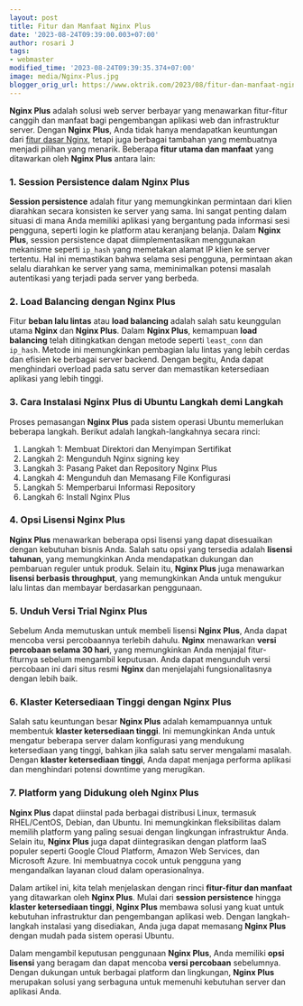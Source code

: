 ```yaml
---
layout: post
title: Fitur dan Manfaat Nginx Plus
date: '2023-08-24T09:39:00.003+07:00'
author: rosari J
tags:
- webmaster
modified_time: '2023-08-24T09:39:35.374+07:00'
image: media/Nginx-Plus.jpg
blogger_orig_url: https://www.oktrik.com/2023/08/fitur-dan-manfaat-nginx-plus.html
---
```


**Nginx Plus** adalah solusi web server berbayar yang menawarkan fitur-fitur canggih dan manfaat bagi pengembangan aplikasi web dan infrastruktur server. Dengan **Nginx Plus**, Anda tidak hanya mendapatkan keuntungan dari [fitur dasar Nginx](https://www.oktrik.com/2023/08/perbedaan-mendasar-antar-apache-dan.html), tetapi juga berbagai tambahan yang membuatnya menjadi pilihan yang menarik. Beberapa **fitur utama dan manfaat** yang ditawarkan oleh **Nginx Plus** antara lain:

### 1. **Session Persistence dalam Nginx Plus**
**Session persistence** adalah fitur yang memungkinkan permintaan dari klien diarahkan secara konsisten ke server yang sama. Ini sangat penting dalam situasi di mana Anda memiliki aplikasi yang bergantung pada informasi sesi pengguna, seperti login ke platform atau keranjang belanja. Dalam **Nginx Plus**, session persistence dapat diimplementasikan menggunakan mekanisme seperti `ip_hash` yang memetakan alamat IP klien ke server tertentu. Hal ini memastikan bahwa selama sesi pengguna, permintaan akan selalu diarahkan ke server yang sama, meminimalkan potensi masalah autentikasi yang terjadi pada server yang berbeda.

### 2. **Load Balancing dengan Nginx Plus**
Fitur **beban lalu lintas** atau **load balancing** adalah salah satu keunggulan utama **Nginx** dan **Nginx Plus**. Dalam **Nginx Plus**, kemampuan **load balancing** telah ditingkatkan dengan metode seperti `least_conn` dan `ip_hash`. Metode ini memungkinkan pembagian lalu lintas yang lebih cerdas dan efisien ke berbagai server backend. Dengan begitu, Anda dapat menghindari overload pada satu server dan memastikan ketersediaan aplikasi yang lebih tinggi.

### 3. **Cara Instalasi Nginx Plus di Ubuntu Langkah demi Langkah**
Proses pemasangan **Nginx Plus** pada sistem operasi Ubuntu memerlukan beberapa langkah. Berikut adalah langkah-langkahnya secara rinci:
1. Langkah 1: Membuat Direktori dan Menyimpan Sertifikat
2. Langkah 2: Mengunduh Nginx signing key
3. Langkah 3: Pasang Paket dan Repository Nginx Plus
4. Langkah 4: Mengunduh dan Memasang File Konfigurasi
5. Langkah 5: Memperbarui Informasi Repository
6. Langkah 6: Install Nginx Plus

### 4. **Opsi Lisensi Nginx Plus**
**Nginx Plus** menawarkan beberapa opsi lisensi yang dapat disesuaikan dengan kebutuhan bisnis Anda. Salah satu opsi yang tersedia adalah **lisensi tahunan**, yang memungkinkan Anda mendapatkan dukungan dan pembaruan reguler untuk produk. Selain itu, **Nginx Plus** juga menawarkan **lisensi berbasis throughput**, yang memungkinkan Anda untuk mengukur lalu lintas dan membayar berdasarkan penggunaan.

### 5. **Unduh Versi Trial Nginx Plus**
Sebelum Anda memutuskan untuk membeli lisensi **Nginx Plus**, Anda dapat mencoba versi percobaannya terlebih dahulu. **Nginx** menawarkan **versi percobaan selama 30 hari**, yang memungkinkan Anda menjajal fitur-fiturnya sebelum mengambil keputusan. Anda dapat mengunduh versi percobaan ini dari situs resmi **Nginx** dan menjelajahi fungsionalitasnya dengan lebih baik.

### 6. **Klaster Ketersediaan Tinggi dengan Nginx Plus**
Salah satu keuntungan besar **Nginx Plus** adalah kemampuannya untuk membentuk **klaster ketersediaan tinggi**. Ini memungkinkan Anda untuk mengatur beberapa server dalam konfigurasi yang mendukung ketersediaan yang tinggi, bahkan jika salah satu server mengalami masalah. Dengan **klaster ketersediaan tinggi**, Anda dapat menjaga performa aplikasi dan menghindari potensi downtime yang merugikan.

### 7. **Platform yang Didukung oleh Nginx Plus**
**Nginx Plus** dapat diinstal pada berbagai distribusi Linux, termasuk RHEL/CentOS, Debian, dan Ubuntu. Ini memungkinkan fleksibilitas dalam memilih platform yang paling sesuai dengan lingkungan infrastruktur Anda. Selain itu, **Nginx Plus** juga dapat diintegrasikan dengan platform IaaS populer seperti Google Cloud Platform, Amazon Web Services, dan Microsoft Azure. Ini membuatnya cocok untuk pengguna yang mengandalkan layanan cloud dalam operasionalnya.

Dalam artikel ini, kita telah menjelaskan dengan rinci **fitur-fitur dan manfaat** yang ditawarkan oleh **Nginx Plus**. Mulai dari **session persistence** hingga **klaster ketersediaan tinggi**, **Nginx Plus** membawa solusi yang kuat untuk kebutuhan infrastruktur dan pengembangan aplikasi web. Dengan langkah-langkah instalasi yang disediakan, Anda juga dapat memasang **Nginx Plus** dengan mudah pada sistem operasi Ubuntu.

Dalam mengambil keputusan penggunaan **Nginx Plus**, Anda memiliki **opsi lisensi** yang beragam dan dapat mencoba **versi percobaan** sebelumnya. Dengan dukungan untuk berbagai platform dan lingkungan, **Nginx Plus** merupakan solusi yang serbaguna untuk memenuhi kebutuhan server dan aplikasi Anda.